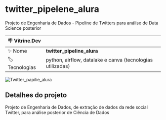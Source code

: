# twitter_pipelene_alura

Projeto de Engenharia de Dados - Pipeline de Twitters para análise de Data Science posterior

| :placard: Vitrine.Dev |     |
| -------------  | --- |
| :sparkles: Nome        | **twitter_pipeline_alura**
| :label: Tecnologias | python, airflow, datalake e canva (tecnologias utilizadas)

<!-- Inserir imagem com a #vitrinedev ao final do link -->

![Twitter_papilie_alura](https://user-images.githubusercontent.com/104234513/207140944-1972d9bd-ffd9-4e0b-8b5d-8277bedc1f54.png#vitrinedev)


## Detalhes do projeto

Projeto de Engenharia de Dados, de extração de dados da rede social Twitter, para análise posterior de Ciência de Dados
